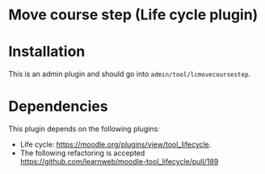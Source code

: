 # Move course step (Life cycle plugin)

Installation
============
This is an admin plugin and should go into ``admin/tool/lcmovecoursestep``.

Dependencies
============
This plugin depends on the following plugins:
* Life cycle: https://moodle.org/plugins/view/tool_lifecycle.
* The following refactoring is accepted https://github.com/learnweb/moodle-tool_lifecycle/pull/189
